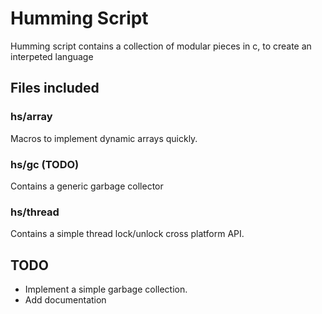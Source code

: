 # Humming Script
Humming script contains a collection of modular pieces in c, to create an interpeted language

## Files included

### hs/array
Macros to implement dynamic arrays quickly.

### hs/gc (TODO)
Contains a generic garbage collector

### hs/thread
Contains a simple thread lock/unlock cross platform API.

## TODO

  * Implement a simple garbage collection.
  * Add documentation
